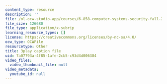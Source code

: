 ```yaml
---
content_type: resource
description: ''
file: /ol-ocw-studio-app/courses/6-858-computer-systems-security-fall-2014/7a07793a4f851afe2cb5c93d4d006384_XMEFdofERLI.srt
file_size: 126680
file_type: application/x-subrip
learning_resource_types: []
license: https://creativecommons.org/licenses/by-nc-sa/4.0/
ocw_type: OCWFile
resourcetype: Other
title: 3play caption file
uid: 7a07793a-4f85-1afe-2cb5-c93d4d006384
video_files:
  video_thumbnail_file: null
video_metadata:
  youtube_id: null
---
```

